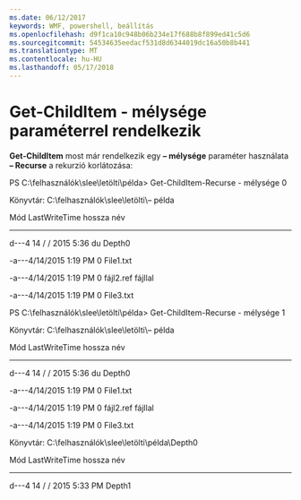 ```yaml
---
ms.date: 06/12/2017
keywords: WMF, powershell, beállítás
ms.openlocfilehash: d9f1ca10c948b06b234e17f688b8f899ed41c5d6
ms.sourcegitcommit: 54534635eedacf531d8d6344019dc16a50b8b441
ms.translationtype: MT
ms.contentlocale: hu-HU
ms.lasthandoff: 05/17/2018
---
```

# <a name="get-childitem-has--depth-parameter"></a>Get-ChildItem - mélysége paraméterrel rendelkezik
**Get-ChildItem** most már rendelkezik egy **– mélysége** paraméter használata **– Recurse** a rekurzió korlátozása:

PS C:\\felhasználók\\slee\\letölti\\példa&gt; Get-ChildItem-Recurse - mélysége 0

Könyvtár: C:\\felhasználók\\slee\\letölti\\– példa

Mód LastWriteTime hossza név

---- ------------- ------ ----

d---4 14 / / 2015 5:36 du Depth0

-a---4/14/2015 1:19 PM 0 File1.txt

-a---4/14/2015 1:19 PM 0 fájl2.ref fájllal

-a---4/14/2015 1:19 PM 0 File3.txt

PS C:\\felhasználók\\slee\\letölti\\példa&gt; Get-ChildItem-Recurse - mélysége 1

Könyvtár: C:\\felhasználók\\slee\\letölti\\– példa

Mód LastWriteTime hossza név

---- ------------- ------ ----

d---4 14 / / 2015 5:36 du Depth0

-a---4/14/2015 1:19 PM 0 File1.txt

-a---4/14/2015 1:19 PM 0 fájl2.ref fájllal

-a---4/14/2015 1:19 PM 0 File3.txt

Könyvtár: C:\\felhasználók\\slee\\letölti\\példa\\Depth0

Mód LastWriteTime hossza név

---- ------------- ------ ----

d---4 14 / / 2015 5:33 PM Depth1
